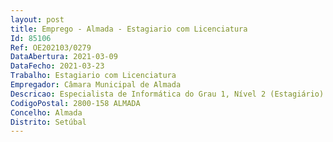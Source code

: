 ```yaml
--- 
layout: post
title: Emprego - Almada - Estagiario com Licenciatura
Id: 85106
Ref: OE202103/0279
DataAbertura: 2021-03-09
DataFecho: 2021-03-23
Trabalho: Estagiario com Licenciatura
Empregador: Câmara Municipal de Almada
Descricao: Especialista de Informática do Grau 1, Nível 2 (Estagiário)   Administração de Sistemas, Redes e Comunicações  Apoiar a definição da política relativa a sistemas e tecnologias da informação e comunicação da organização  Definir, segundo a política da organização, os requisitos técnicos e organizacionais da infraestrutura tecnológica e dos sistemas de informação a desenvolver  Definir e propor a solução tecnológica e organizacional mais adequada  Definir a arquitetura tecnológica e dos sistemas de informação e desenvolver a sua aplicação  Assegurar a aplicação dos mecanismos de segurança, confidencialidade, integridade e salvaguarda da informação  Projetar, desenvolver, documentar e manter as aplicações e programas informáticos, assegurando a sua integração nos sistemas de informação existentes, compatibilidade com as plataformas tecnológicas utilizadas, formação e apoio aos utilizadores  Desenvolver modelos e procedimentos de gestão da infraestrutura tecnológica que garantam a segurança e a integridade dos dados e a otimização do seu funcionamento  Administrar infraestrutura de servidores com serviços de rede aplicativos (Mail, WEB, Proxy, DNS, DHCP, etc...). Manter a infraestrutura e os serviços em funcionamento otimizando a sua disponibilidade  Verificar e supervisionar o funcionamento da rede, serviços e sistemas informáticos de suporte  Realizar reparações nos equipamentos e nos sistemas  Apoiar tecnicamente outros técnicos e utilizadores no sentido de identificar e resolver problemas técnicos ou de melhorar a exploração e as funcionalidades da rede 	Elaborar e manter documentação sobre o desenvolvimento, a gestão, a manutenção e a utilização de redes e sistemas. Gestão de Projetos Tecnológicos  Planear, controlar ou participar nos projetos informáticos  Colaborar na definição das políticas, no desenvolvimento e na contratação dos sistemas e tecnologias de informação 	Elaborar as especificações técnicas (objetivos e recursos necessários, requisitos principais, funcionalidades mais significativas, prazos e custos de execução...), identificando as fases a desenvolver ao longo do projeto  	Estudar o impacto dos sistemas e das tecnologias de informação no sistema organizacional, propondo medidas adequadas para a introdução de inovações na organização, funcionamento dos serviços e formação dos utilizadores.
CodigoPostal: 2800-158 ALMADA
Concelho: Almada
Distrito: Setúbal
--- 
```

